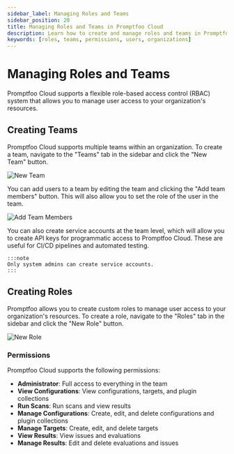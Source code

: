 ```yaml
---
sidebar_label: Managing Roles and Teams 
sidebar_position: 20
title: Managing Roles and Teams in Promptfoo Cloud
description: Learn how to create and manage roles and teams in Promptfoo Cloud
keywords: [roles, teams, permissions, users, organizations]
---
```


# Managing Roles and Teams 

Promptfoo Cloud supports a flexible role-based access control (RBAC) system that allows you to manage user access to your organization's resources. 

## Creating Teams

Promptfoo Cloud supports multiple teams within an organization. To create a team, navigate to the "Teams" tab in the sidebar and click the "New Team" button. 

![New Team](/img/enterprise-docs/create-team.png)

You can add users to a team by editing the team and clicking the "Add team members" button. This will also allow you to set the role of the user in the team. 

![Add Team Members](/img/enterprise-docs/add-team-members.png)

You can also create service accounts at the team level, which will allow you to create API keys for programmatic access to Promptfoo Cloud. These are useful for CI/CD pipelines and automated testing.

    :::note
    Only system admins can create service accounts.
    :::

## Creating Roles

Promptfoo allows you to create custom roles to manage user access to your organization's resources. To create a role, navigate to the "Roles" tab in the sidebar and click the "New Role" button. 

![New Role](/img/enterprise-docs/create-new-role.png)

### Permissions

Promptfoo Cloud supports the following permissions:

- **Administrator**: Full access to everything in the team
- **View Configurations**: View configurations, targets, and plugin collections
- **Run Scans**: Run scans and view results
- **Manage Configurations**: Create, edit, and delete configurations and plugin collections
- **Manage Targets**: Create, edit, and delete targets
- **View Results**: View issues and evaluations
- **Manage Results**: Edit and delete evaluations and issues




